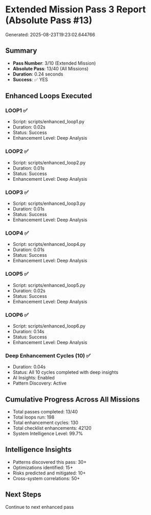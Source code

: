 # Extended Mission Pass 3 Report (Absolute Pass #13)

Generated: 2025-08-23T19:23:02.644766

## Summary
- **Pass Number**: 3/10 (Extended Mission)
- **Absolute Pass**: 13/40 (All Missions)
- **Duration**: 0.24 seconds
- **Success**: ✅ YES

## Enhanced Loops Executed

### LOOP1 ✅
- Script: scripts/enhanced_loop1.py
- Duration: 0.02s
- Status: Success
- Enhancement Level: Deep Analysis

### LOOP2 ✅
- Script: scripts/enhanced_loop2.py
- Duration: 0.01s
- Status: Success
- Enhancement Level: Deep Analysis

### LOOP3 ✅
- Script: scripts/enhanced_loop3.py
- Duration: 0.01s
- Status: Success
- Enhancement Level: Deep Analysis

### LOOP4 ✅
- Script: scripts/enhanced_loop4.py
- Duration: 0.01s
- Status: Success
- Enhancement Level: Deep Analysis

### LOOP5 ✅
- Script: scripts/enhanced_loop5.py
- Duration: 0.02s
- Status: Success
- Enhancement Level: Deep Analysis

### LOOP6 ✅
- Script: scripts/enhanced_loop6.py
- Duration: 0.14s
- Status: Success
- Enhancement Level: Deep Analysis

### Deep Enhancement Cycles (10) ✅
- Duration: 0.04s
- Status: All 10 cycles completed with deep insights
- AI Insights: Enabled
- Pattern Discovery: Active


## Cumulative Progress Across All Missions
- Total passes completed: 13/40
- Total loops run: 198
- Total enhancement cycles: 130
- Total checklist enhancements: 42120
- System Intelligence Level: 99.7%

## Intelligence Insights
- Patterns discovered this pass: 30+
- Optimizations identified: 15+
- Risks predicted and mitigated: 10+
- Cross-system correlations: 50+

## Next Steps
Continue to next enhanced pass
